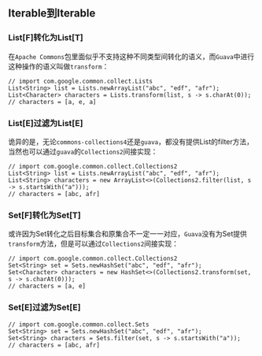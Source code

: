 ## Iterable到Iterable

<!-- toc -->

### List[F]转化为List[T]

在`Apache Commons`包里面似乎不支持这种不同类型间转化的语义，而`Guava`中进行这种操作的语义叫做`transform`：

    // import com.google.common.collect.Lists
    List<String> list = Lists.newArrayList("abc", "edf", "afr");
    List<Character> characters = Lists.transform(list, s -> s.charAt(0));
    // characters = [a, e, a]

### List[E]过滤为List[E]

诡异的是，无论`commons-collections4`还是`guava`，都没有提供List的filter方法，当然也可以通过`guava`的`Collections2`间接实现：

    // import com.google.common.collect.Collections2
    List<String> list = Lists.newArrayList("abc", "edf", "afr");
    List<String> characters = new ArrayList<>(Collections2.filter(list, s -> s.startsWith("a")));
    // characters = [abc, afr]

### Set[F]转化为Set[T]

或许因为Set转化之后目标集合和原集合不一定一一对应，`Guava`没有为Set提供`transform`方法，但是可以通过`Collections2`间接实现：

    // import com.google.common.collect.Collections2
    Set<String> set = Sets.newHashSet("abc", "edf", "afr");
    Set<Character> characters = new HashSet<>(Collections2.transform(set, s -> s.charAt(0)));
    // characters = [a, e]

### Set[E]过滤为Set[E]

    // import com.google.common.collect.Sets
    Set<String> set = Sets.newHashSet("abc", "edf", "afr");
    Set<String> characters = Sets.filter(set, s -> s.startsWith("a"));
    // characters = [abc, afr]




